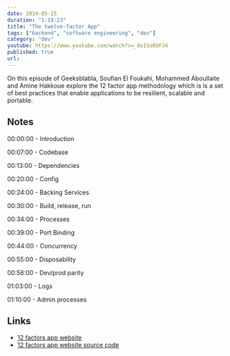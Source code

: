 ```yaml
---
date: 2019-05-25
duration: "1:19:23"
title: "The twelve-factor App"
tags: ["backend", "software engineering", "dev"]
category: "dev"
youtube: https://www.youtube.com/watch?v=_0xISo0SFJ4
published: true
url:
---
```


On this episode of Geeksblabla, Soufian El Foukahi, Mohammed Aboullaite and Amine Hakkoue explore the 12 factor app methodology which is is a set of best practices that enable applications to be resilient, scalable and portable.

## Notes

00:00:00 - Introduction

00:07:00 - Codebase

00:13:00 - Dependencies

00:20:00 - Config

00:24:00 - Backing Services

00:30:00 - Build, release, run

00:34:00 - Processes

00:39:00 - Port Binding

00:44:00 - Concurrency

00:55:00 - Disposability

00:58:00 - Dev/prod parity

01:03:00 - Logs

01:10:00 - Admin processes

## Links

- [12 factors app website](https://12factor.net/)
- [12 factors app website source code](https://github.com/heroku/12factor)
